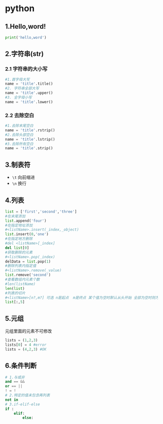 # python

## 1.Hello,word!
~~~py
print('hello,word')
~~~

## 2.字符串(str)
### 2.1 字符串的大小写
~~~py
#1.首字母大写
name = 'title'.title()
#2. 字符串全部大写
name = 'title'.upper()
#3. 全字母小写
name = 'title'.lower()
~~~
### 2.2 去除空白
~~~python
#1.去除末尾空白
name = 'title'.rstrip()
#2.去除头部空白
name = 'title'.lstrip()
#3.去除所有空白
name = 'title'.strip()
~~~
## 3.制表符

- `\t` 向前缩进
- `\n` 换行
## 4.列表
~~~py
list = ['first','second','three']
#在末尾添加
list.append('four')
#在指定地址添加
#<listName>.insert(_index,_object)
list.insert(0,'one')
#在指定地方删除
#del <listName>[_index]
del list[0]
#获取删除的元素
#<listName>.pop(_index)
delData = list.pop(1)
#删除列表内指定值
#<listName>.remove(_value)
list.remove('second')
#查看数组内元素个数
#len(listName)
len(list)
#列表的切片
#<listName>[n?,m?] 可选 n是起点  m是终点 某个值为空时默认从头开始 全部为空时则为整个列表 
list[:,5]
~~~
## 5.元组
元组里面的元素不可修改
~~~python
lists = (1,2,3)
lists[0] = 4 #error 
lists = (4,2,3) #OK
~~~
## 6.条件判断
~~~py
# 1.与或非 
and == &&
or == ||
! = !
# 2.特定的值未包含再列表
not in
# 3.if-elif-else
if :
    elif:
        else:
~~~
